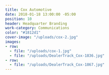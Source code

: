 ```yaml
---
title: Cox Automotive
date: 2018-01-18 13:00:00 -05:00
position: 10
header: Headquarter Branding
work-category: Communications
color: "#1812d1"
cover-image: "/uploads/cox-2.jpg"
images:
- row:
  - file: "/uploads/cox-1.jpg"
  - file: "/uploads/DealerTrack_Cox-1836.jpg"
- row:
  - file: "/uploads/DealerTrack_Cox-1867.jpg"
---
```

